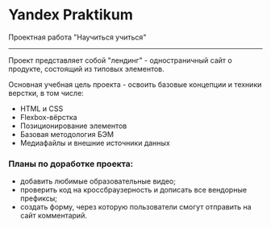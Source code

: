 # Yandex Praktikum
Проектная работа "Научиться учиться"

------------------------------------

Проект представляет собой "лендинг" - одностраничный сайт о продукте, состоящий из типовых элементов.

Основная учебная цель проекта - освоить базовые концепции и техники верстки, в том числе:

* HTML и CSS
* Flexbox-вёрстка
* Позиционирование элементов
* Базовая методология БЭМ
* Медиафайлы и внешние источники данных

### Планы по доработке проекта:

* добавить любимые образовательные видео;
* проверить код на кроссбраузерность и дописать все вендорные префиксы;
* создать форму, через которую пользователи смогут отправить на сайт комментарий.


